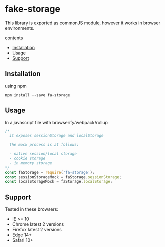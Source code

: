 # fake-storage

This library is exported as commonJS module, however it works in browser environments.

contents

- [Installation](#installation)
- [Usage](#usage)
- [Support](#support)

## Installation

using npm

```
npm install --save fa-storage
```

## Usage

In a javascript file with browserify/webpack/rollup

```javascript
/*
  it exposes sessionStorage and localStorage

  the mock process is at follows:

  - native session/local storage
  - cookie storage
  - in memory storage
*/
const faStorage = require('fa-storage');
const sessionStorageMock = faStorage.sessionStorage;
const localStorageMock = faStorage.localStorage;
```

## Support

Tested in these browsers:

- IE >= 10
- Chrome latest 2 versions
- Firefox latest 2 versions
- Edge 14+
- Safari 10+
